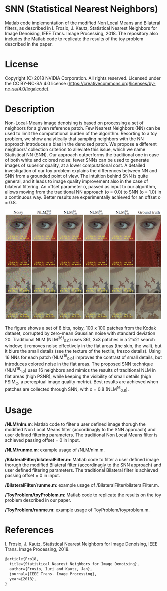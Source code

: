 # SNN (Statistical Nearest Neighbors)

Matlab code implementation of the modified Non Local Means and Bilateral filters, as described in I. Frosio, J. Kautz, Statistical Nearest Neighbors for Image Denoising, IEEE Trans. Image Processing, 2018. The repository also includes the Matlab code to replicate the results of the toy problem described in the paper.

# License

Copyright (C) 2018 NVIDIA Corporation.  All rights reserved.
Licensed under the CC BY-NC-SA 4.0 license (https://creativecommons.org/licenses/by-nc-sa/4.0/legalcode). 

# Description

Non-Local-Means image denoising is based on processing a set of neighbors for a given reference patch. Few Nearest Neighbors (NN) can be used to limit the computational burden of the algorithm. Resorting to a toy problem, we show analytically that sampling neighbors with the NN approach introduces a bias in the denoised patch. We propose a different neighbors’ collection criterion to alleviate this issue, which we name Statistical NN (SNN). Our approach outperforms the traditional one in case of both white and colored noise: fewer SNNs can be used to generate images of superior quality, at a lower computational cost. A detailed investigation of our toy problem explains the differences between NN and SNN from a grounded point of view. The intuition behind SNN is quite general, and it leads to image quality improvement also in the case of bilateral filtering. An offset parameter o, passed as input to our algorithm, allows moving from the traditional NN approach (o = 0.0) to SNN (o = 1.0) in a continuous way. Better results are experimentally achieved for an offset o = 0.8.

![ResultsFigure](Figures/Example.png)

The figure shows a set of 8 bits, noisy, 100 x 100 patches from the Kodak dataset, corrupted by zero-mean Gaussian noise with standard deviation 20. Traditional NLM (NLM<sup>361</sup><sub>0.0</sub>) uses 361, 3x3 patches in a 21x21 search window; it removes noise effectively in the flat areas (the skin, the wall), but it blurs the small details (see the texture of the textile, fresco details). Using 16 NNs for each patch (NLM<sup>16</sup><sub>0.0</sub>) improves the contrast of small details, but introduces colored noise in the flat areas. The proposed SNN technique (NLM<sup>16</sup><sub>1.0</sub>) uses 16 neighbors and mimics the results of traditional NLM in flat areas (high PSNR), while keeping the visibility of small details (high FSIM<sub>C</sub>, a perceptual image quality metric). Best results are achieved when patches are collected through SNN, with o = 0.8 (NLM<sup>16</sup><sub>0.8</sub>).

# Usage

**/NLM/nlm.m**: Matlab code to filter a user defined image thorugh the modified Non Local Means filter (accordinagly to the SNN approach) and user defined filtering parameters. The traditional Non Local Means filter is achieved passing offset = 0 in input.

**/NLM/runme.m**: example usage of /NLM/nlm.m.

**/BilateralFilter/bilateralFilter.m**: Matlab code to filter a user defined image thorugh the modified Bilateral filter (accordinagly to the SNN approach) and user defined filtering parameters. The traditional Bilateral filter is achieved passing offset = 0 in input.

**/BilateralFilter/runme.m**: example usage of /BilateralFilter/bilateralFilter.m.

**/ToyProblem/toyProblem.m**: Matlab code to replicate the results on the toy problem described in our paper.

**/ToyProblem/runme.m**: example usage of ToyProblem/toyproblem.m.

# References

I. Frosio, J. Kautz, Statistical Nearest Neighbors for Image Denoising, IEEE Trans. Image Processing, 2018.
```
@article{Fro18,
  title={Statistical Nearest Neighbors for Image Denoising},
  author={Frosio, Iuri and Kautz, Jan},
  journal={IEEE Trans. Image Processing},
  year={2018},  
}
```
